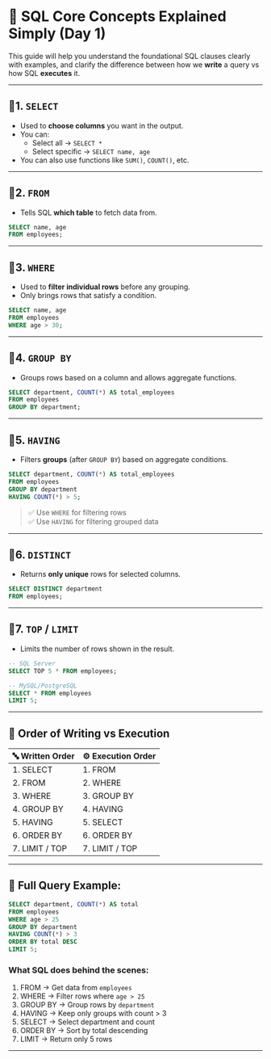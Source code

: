 
# 🧠 SQL Core Concepts Explained Simply (Day 1)

This guide will help you understand the foundational SQL clauses clearly with examples, and clarify the difference between how we **write** a query vs how SQL **executes** it.

---

## 🔹1. `SELECT`
- Used to **choose columns** you want in the output.
- You can:
  - Select all → `SELECT *`
  - Select specific → `SELECT name, age`
- You can also use functions like `SUM()`, `COUNT()`, etc.

---

## 🔹2. `FROM`
- Tells SQL **which table** to fetch data from.

```sql
SELECT name, age
FROM employees;
```

---

## 🔹3. `WHERE`
- Used to **filter individual rows** before any grouping.
- Only brings rows that satisfy a condition.

```sql
SELECT name, age
FROM employees
WHERE age > 30;
```

---

## 🔹4. `GROUP BY`
- Groups rows based on a column and allows aggregate functions.

```sql
SELECT department, COUNT(*) AS total_employees
FROM employees
GROUP BY department;
```

---

## 🔹5. `HAVING`
- Filters **groups** (after `GROUP BY`) based on aggregate conditions.

```sql
SELECT department, COUNT(*) AS total_employees
FROM employees
GROUP BY department
HAVING COUNT(*) > 5;
```

> ✅ Use `WHERE` for filtering rows  
> ✅ Use `HAVING` for filtering grouped data

---

## 🔹6. `DISTINCT`
- Returns **only unique** rows for selected columns.

```sql
SELECT DISTINCT department
FROM employees;
```

---

## 🔹7. `TOP` / `LIMIT`
- Limits the number of rows shown in the result.

```sql
-- SQL Server
SELECT TOP 5 * FROM employees;

-- MySQL/PostgreSQL
SELECT * FROM employees
LIMIT 5;
```

---

## 🔀 Order of Writing vs Execution

| 🔤 **Written Order**        | ⚙️ **Execution Order**           |
|----------------------------|----------------------------------|
| 1. SELECT                  | 1. FROM                          |
| 2. FROM                    | 2. WHERE                         |
| 3. WHERE                   | 3. GROUP BY                      |
| 4. GROUP BY                | 4. HAVING                        |
| 5. HAVING                  | 5. SELECT                        |
| 6. ORDER BY                | 6. ORDER BY                      |
| 7. LIMIT / TOP             | 7. LIMIT / TOP                   |

---

## 🎯 Full Query Example:

```sql
SELECT department, COUNT(*) AS total
FROM employees
WHERE age > 25
GROUP BY department
HAVING COUNT(*) > 3
ORDER BY total DESC
LIMIT 5;
```

### What SQL does behind the scenes:
1. FROM → Get data from `employees`
2. WHERE → Filter rows where `age > 25`
3. GROUP BY → Group rows by `department`
4. HAVING → Keep only groups with count > 3
5. SELECT → Select department and count
6. ORDER BY → Sort by total descending
7. LIMIT → Return only 5 rows

---


